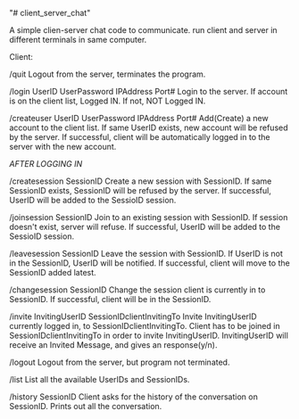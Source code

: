 "# client_server_chat" 

A simple clien-server chat code to communicate.
run client and server in different terminals in same computer.

Client:

/quit
Logout from the server, terminates the program.

/login UserID UserPassword IPAddress Port#
Login to the server.
If account is on the client list, Logged IN.
If not, NOT Logged IN.

/createuser UserID UserPassword IPAddress Port#
Add(Create) a new account to the client list.
If same UserID exists, new account will be refused by the server.
If successful, client will be automatically logged in to the server with the new account.

*AFTER LOGGING IN*

/createsession SessionID
Create a new session with SessionID.
If same SessionID exists, SessionID will be refused by the server.
If successful, UserID will be added to the SessioID session.

/joinsession SessionID
Join to an existing session with SessionID.
If session doesn't exist, server will refuse.
If successful, UserID will be added to the SessioID session.

/leavesession SessionID
Leave the session with SessionID.
If UserID is not in the SessionID, UserID will be notified.
If successful, client will move to the SessionID added latest.

/changesession SessionID
Change the session client is currently in to SessionID.
If successful, client will be in the SessionID.

/invite InvitingUserID SessionIDclientInvitingTo
Invite InvitingUserID currently logged in, to SessionIDclientInvitingTo.
Client has to be joined in SessionIDclientInvitingTo in order to invite InvitingUserID.
InvitingUserID will receive an Invited Message, and gives an response(y/n).


/logout
Logout from the server, but program not terminated.

/list
List all the available UserIDs and SessionIDs.

/history SessionID
Client asks for the history of the conversation on SessionID.
Prints out all the conversation.
